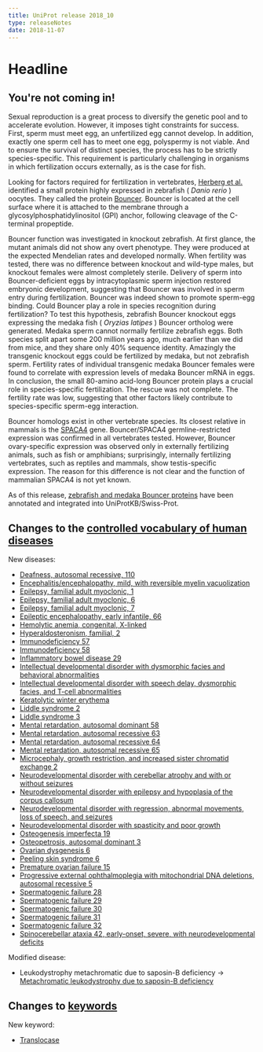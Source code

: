 ```yaml
---
title: UniProt release 2018_10
type: releaseNotes
date: 2018-11-07
---
```


# Headline

## You're not coming in!

Sexual reproduction is a great process to diversify the genetic pool and to accelerate evolution. However, it imposes tight constraints for success. First, sperm must meet egg, an unfertilized egg cannot develop. In addition, exactly one sperm cell has to meet one egg, polyspermy is not viable. And to ensure the survival of distinct species, the process has to be strictly species-specific. This requirement is particularly challenging in organisms in which fertilization occurs externally, as is the case for fish.

Looking for factors required for fertilization in vertebrates, [Herberg et al.](https://www.ncbi.nlm.nih.gov/pubmed/30190407) identified a small protein highly expressed in zebrafish ( _Danio rerio_ ) oocytes. They called the protein [Bouncer](http://www.uniprot.org/uniprotkb/P0DPQ9). Bouncer is located at the cell surface where it is attached to the membrane through a glycosylphosphatidylinositol (GPI) anchor, following cleavage of the C-terminal propeptide.

Bouncer function was investigated in knockout zebrafish. At first glance, the mutant animals did not show any overt phenotype. They were produced at the expected Mendelian rates and developed normally. When fertility was tested, there was no difference between knockout and wild-type males, but knockout females were almost completely sterile. Delivery of sperm into Bouncer-deficient eggs by intracytoplasmic sperm injection restored embryonic development, suggesting that Bouncer was involved in sperm entry during fertilization. Bouncer was indeed shown to promote sperm-egg binding. Could Bouncer play a role in species recognition during fertilization? To test this hypothesis, zebrafish Bouncer knockout eggs expressing the medaka fish ( _Oryzias latipes_ ) Bouncer ortholog were generated. Medaka sperm cannot normally fertilize zebrafish eggs. Both species split apart some 200 million years ago, much earlier than we did from mice, and they share only 40% sequence identity. Amazingly the transgenic knockout eggs could be fertilized by medaka, but not zebrafish sperm. Fertility rates of individual transgenic medaka Bouncer females were found to correlate with expression levels of medaka Bouncer mRNA in eggs. In conclusion, the small 80-amino acid-long Bouncer protein plays a crucial role in species-specific fertilization. The rescue was not complete. The fertility rate was low, suggesting that other factors likely contribute to species-specific sperm-egg interaction.

Bouncer homologs exist in other vertebrate species. Its closest relative in mammals is the [SPACA4](http://www.uniprot.org/uniprotkb?query=gene:SPACA4+AND+reviewed:yes) gene. Bouncer/SPACA4 germline-restricted expression was confirmed in all vertebrates tested. However, Bouncer ovary-specific expression was observed only in externally fertilizing animals, such as fish or amphibians; surprisingly, internally fertilizing vertebrates, such as reptiles and mammals, show testis-specific expression. The reason for this difference is not clear and the function of mammalian SPACA4 is not yet known.

As of this release, [zebrafish and medaka Bouncer proteins](http://www.uniprot.org/uniprotkb?query=name:bouncer+AND+reviewed:yes) have been annotated and integrated into UniProtKB/Swiss-Prot.

## Changes to the [controlled vocabulary of human diseases](https://ftp.uniprot.org/pub/databases/uniprot/current_release/knowledgebase/complete/docs/humdisease)

New diseases:

- [Deafness, autosomal recessive, 110](http://www.uniprot.org/diseases/DI-05316)
- [Encephalitis/encephalopathy, mild, with reversible myelin vacuolization](http://www.uniprot.org/diseases/DI-05330)
- [Epilepsy, familial adult myoclonic, 1](http://www.uniprot.org/diseases/DI-05296)
- [Epilepsy, familial adult myoclonic, 6](http://www.uniprot.org/diseases/DI-05297)
- [Epilepsy, familial adult myoclonic, 7](http://www.uniprot.org/diseases/DI-05298)
- [Epileptic encephalopathy, early infantile, 66](http://www.uniprot.org/diseases/DI-05304)
- [Hemolytic anemia, congenital, X-linked](http://www.uniprot.org/diseases/DI-05302)
- [Hyperaldosteronism, familial, 2](http://www.uniprot.org/diseases/DI-05322)
- [Immunodeficiency 57](http://www.uniprot.org/diseases/DI-05328)
- [Immunodeficiency 58](http://www.uniprot.org/diseases/DI-05329)
- [Inflammatory bowel disease 29](http://www.uniprot.org/diseases/DI-05306)
- [Intellectual developmental disorder with dysmorphic facies and behavioral abnormalities](http://www.uniprot.org/diseases/DI-05311)
- [Intellectual developmental disorder with speech delay, dysmorphic facies, and T-cell abnormalities](http://www.uniprot.org/diseases/DI-05315)
- [Keratolytic winter erythema](http://www.uniprot.org/diseases/DI-05321)
- [Liddle syndrome 2](http://www.uniprot.org/diseases/DI-05331)
- [Liddle syndrome 3](http://www.uniprot.org/diseases/DI-05332)
- [Mental retardation, autosomal dominant 58](http://www.uniprot.org/diseases/DI-05326)
- [Mental retardation, autosomal recessive 63](http://www.uniprot.org/diseases/DI-05317)
- [Mental retardation, autosomal recessive 64](http://www.uniprot.org/diseases/DI-05318)
- [Mental retardation, autosomal recessive 65](http://www.uniprot.org/diseases/DI-05327)
- [Microcephaly, growth restriction, and increased sister chromatid exchange 2](http://www.uniprot.org/diseases/DI-05320)
- [Neurodevelopmental disorder with cerebellar atrophy and with or without seizures](http://www.uniprot.org/diseases/DI-05303)
- [Neurodevelopmental disorder with epilepsy and hypoplasia of the corpus callosum](http://www.uniprot.org/diseases/DI-05312)
- [Neurodevelopmental disorder with regression, abnormal movements, loss of speech, and seizures](http://www.uniprot.org/diseases/DI-05310)
- [Neurodevelopmental disorder with spasticity and poor growth](http://www.uniprot.org/diseases/DI-05305)
- [Osteogenesis imperfecta 19](http://www.uniprot.org/diseases/DI-05299)
- [Osteopetrosis, autosomal dominant 3](http://www.uniprot.org/diseases/DI-05323)
- [Ovarian dysgenesis 6](http://www.uniprot.org/diseases/DI-05300)
- [Peeling skin syndrome 6](http://www.uniprot.org/diseases/DI-05307)
- [Premature ovarian failure 15](http://www.uniprot.org/diseases/DI-05319)
- [Progressive external ophthalmoplegia with mitochondrial DNA deletions, autosomal recessive 5](http://www.uniprot.org/diseases/DI-05301)
- [Spermatogenic failure 28](http://www.uniprot.org/diseases/DI-05308)
- [Spermatogenic failure 29](http://www.uniprot.org/diseases/DI-05313)
- [Spermatogenic failure 30](http://www.uniprot.org/diseases/DI-05324)
- [Spermatogenic failure 31](http://www.uniprot.org/diseases/DI-05314)
- [Spermatogenic failure 32](http://www.uniprot.org/diseases/DI-05325)
- [Spinocerebellar ataxia 42, early-onset, severe, with neurodevelopmental deficits](http://www.uniprot.org/diseases/DI-05309)

Modified disease:

- Leukodystrophy metachromatic due to saposin-B deficiency -&gt; [Metachromatic leukodystrophy due to saposin-B deficiency](http://www.uniprot.org/diseases/DI-02744)

## Changes to [keywords](https://ftp.uniprot.org/pub/databases/uniprot/current_release/knowledgebase/complete/docs/keywlist)

New keyword:

- [Translocase](http://www.uniprot.org/keywords/KW-1278)
